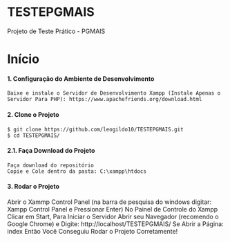 # TESTEPGMAIS
 Projeto de Teste Prático - PGMAIS
# Início
#### 1. Configuração do Ambiente de Desenvolvimento
    Baixe e instale o Servidor de Desenvolvimento Xampp (Instale Apenas o Servidor Para PHP): https://www.apachefriends.org/download.html
#### 2. Clone o Projeto
    $ git clone https://github.com/leogildo10/TESTEPGMAIS.git
    $ cd TESTEPGMAIS/
#### 2.1. Faça Download do Projeto
    Faça download do repositório 
    Copie e Cole dentro da pasta: C:\xampp\htdocs
#### 3. Rodar o Projeto
   Abrir o Xammp Control Panel (na barra de pesquisa do windows digitar: Xampp Control Panel e Pressionar Enter)
   No Painel de Controle do Xampp Clicar em Start, Para Iniciar o Servidor
   Abrir seu Navegador (recomendo o Google Chrome) e Digite: http://localhost/TESTEPGMAIS/
   Se Abrir a Página: index Então Você Conseguiu Rodar o Projeto Corretamente!